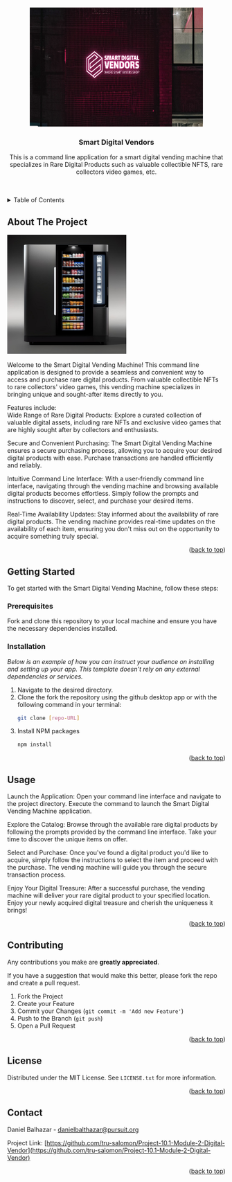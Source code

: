 
<!-- PROJECT LOGO -->
<br />
<div align="center">
<a>
  <img src="./assets/images/Smart-Digi-Vendors.png" width="400" height="275"> 
  </a>

  <h3 align="center">Smart Digital Vendors</h3>

  <p align="center">
    This is a command line application for a smart digital vending machine that specializes in Rare Digital Products such as valuable collectible NFTS, rare collectors video games, etc.
    <br />
    <br />
    <br />
</div>



<!-- TABLE OF CONTENTS -->
<details>
  <summary>Table of Contents</summary>
  <ol>
    <li>
      <a href="#about-the-project">About The Project</a>
      <ul>
        <li><a href="#built-with">Built With</a></li>
      </ul>
    </li>
    <li>
      <a href="#getting-started">Getting Started</a>
      <ul>
        <li><a href="#prerequisites">Prerequisites</a></li>
        <li><a href="#installation">Installation</a></li>
      </ul>
    </li>
    <li><a href="#usage">Usage</a></li>
    <li><a href="#roadmap">Roadmap</a></li>
    <li><a href="#contributing">Contributing</a></li>
    <li><a href="#license">License</a></li>
    <li><a href="#contact">Contact</a></li>
    <li><a href="#acknowledgments">Acknowledgments</a></li>
  </ol>
</details>



<!-- ABOUT THE PROJECT -->
## About The Project

<img src="./assets/images/Smar Mini Vending Maching Concept.jpg" width = 275 height= 275>


Welcome to the Smart Digital Vending Machine! This command line application is designed to provide a seamless and convenient way to access and purchase rare digital products. From valuable collectible NFTs to rare collectors' video games, this vending machine specializes in bringing unique and sought-after items directly to you.

Features include: <br />
Wide Range of Rare Digital Products: Explore a curated collection of valuable digital assets, including rare NFTs and exclusive video games that are highly sought after by collectors and enthusiasts.

Secure and Convenient Purchasing: The Smart Digital Vending Machine ensures a secure purchasing process, allowing you to acquire your desired digital products with ease. Purchase transactions are handled efficiently and reliably.

Intuitive Command Line Interface: With a user-friendly command line interface, navigating through the vending machine and browsing available digital products becomes effortless. Simply follow the prompts and instructions to discover, select, and purchase your desired items.

Real-Time Availability Updates: Stay informed about the availability of rare digital products. The vending machine provides real-time updates on the availability of each item, ensuring you don't miss out on the opportunity to acquire something truly special.



<p align="right">(<a href="#readme-top">back to top</a>)</p>


<!-- GETTING STARTED -->
## Getting Started

To get started with the Smart Digital Vending Machine, follow these steps:

### Prerequisites

Fork and clone this repository to your local machine and ensure you have the necessary dependencies installed.

### Installation

_Below is an example of how you can instruct your audience on installing and setting up your app. This template doesn't rely on any external dependencies or services._

1. Navigate to the desired directory.
2. Clone the fork the repository using the github desktop app or with the following command in your terminal:
    ```sh
    git clone [repo-URL]
    ```
3. Install NPM packages
   ```sh
   npm install
   ```
<p align="right">(<a href="#readme-top">back to top</a>)</p>


<!-- USAGE EXAMPLES -->
## Usage

Launch the Application: Open your command line interface and navigate to the project directory. Execute the command to launch the Smart Digital Vending Machine application.

Explore the Catalog: Browse through the available rare digital products by following the prompts provided by the command line interface. Take your time to discover the unique items on offer.

Select and Purchase: Once you've found a digital product you'd like to acquire, simply follow the instructions to select the item and proceed with the purchase. The vending machine will guide you through the secure transaction process.

Enjoy Your Digital Treasure: After a successful purchase, the vending machine will deliver your rare digital product to your specified location. Enjoy your newly acquired digital treasure and cherish the uniqueness it brings!

<p align="right">(<a href="#readme-top">back to top</a>)</p>



<!-- CONTRIBUTING -->
## Contributing

Any contributions you make are **greatly appreciated**.

If you have a suggestion that would make this better, please fork the repo and create a pull request. 

1. Fork the Project
2. Create your Feature 
3. Commit your Changes (`git commit -m 'Add new Feature'`)
4. Push to the Branch (`git push`)
5. Open a Pull Request

<p align="right">(<a href="#readme-top">back to top</a>)</p>



<!-- LICENSE -->
## License

Distributed under the MIT License. See `LICENSE.txt` for more information.

<p align="right">(<a href="#readme-top">back to top</a>)</p>



<!-- CONTACT -->
## Contact

Daniel Balhazar - danielbalthazar@pursuit.org

Project Link: [https://github.com/tru-salomon/Project-10.1-Module-2-Digital-Vendor](https://github.com/tru-salomon/Project-10.1-Module-2-Digital-Vendor)

<p align="right">(<a href="#readme-top">back to top</a>)</p>
